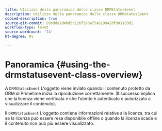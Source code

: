 ```yaml
---
title: Utilizzo della panoramica della classe DRMStatusEvent
description: Utilizzo della panoramica della classe DRMStatusEvent
copied-description: true
source-git-commit: 89bdda1d4bd5c126f19ba75a819942df901183d1
workflow-type: tm+mt
source-wordcount: '74'
ht-degree: 0%

---
```



# Panoramica {#using-the-drmstatusevent-class-overview}

A `DRMStatusEvent` L&#39;oggetto viene inviato quando il contenuto protetto da DRM di Primetime inizia la riproduzione correttamente. (Il successo implica che la licenza viene verificata e che l’utente è autenticato e autorizzato a visualizzare il contenuto).

Il `DRMStatusEvent` L’oggetto contiene informazioni relative alla licenza, tra cui se la licenza può essere resa disponibile offline o quando la licenza scade e il contenuto non può più essere visualizzato.
